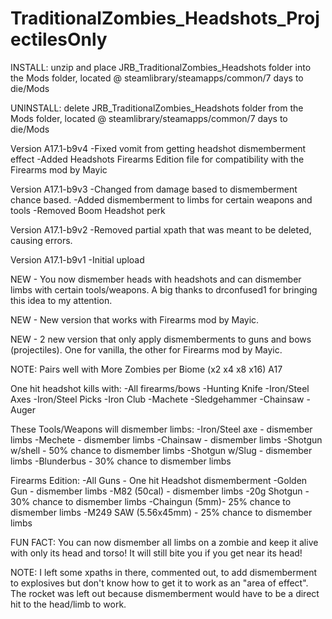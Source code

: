 # TraditionalZombies_Headshots_ProjectilesOnly

INSTALL: unzip and place JRB_TraditionalZombies_Headshots folder into the Mods folder, located @ steamlibrary/steamapps/common/7 days to die/Mods

UNINSTALL: delete JRB_TraditionalZombies_Headshots folder from the Mods folder, located @ steamlibrary/steamapps/common/7 days to die/Mods

Version A17.1-b9v4
-Fixed vomit from getting headshot dismemberment effect
-Added Headshots Firearms Edition file for compatibility with the Firearms mod by Mayic

Version A17.1-b9v3
-Changed from damage based to dismemberment chance based.
-Added dismemberment to limbs for certain weapons and tools
-Removed Boom Headshot perk

Version A17.1-b9v2
-Removed partial xpath that was meant to be deleted, causing errors.

Version A17.1-b9v1
-Initial upload

NEW - You now dismember heads with headshots and can dismember limbs with certain tools/weapons. A big thanks to drconfused1 for bringing this idea to my attention.

NEW - New version that works with Firearms mod by Mayic.

NEW - 2 new version that only apply dismemberments to guns and bows (projectiles). One for vanilla, the other for Firearms mod by Mayic.

NOTE: Pairs well with More Zombies per Biome (x2 x4 x8 x16) A17

One hit headshot kills with:
-All firearms/bows
-Hunting Knife
-Iron/Steel Axes
-Iron/Steel Picks
-Iron Club
-Machete
-Sledgehammer
-Chainsaw
-Auger

These Tools/Weapons will dismember limbs:
-Iron/Steel axe - dismember limbs
-Mechete - dismember limbs
-Chainsaw - dismember limbs
-Shotgun w/shell - 50% chance to dismember limbs
-Shotgun w/Slug - dismember limbs
-Blunderbus - 30% chance to dismember limbs

Firearms Edition:
-All Guns - One hit Headshot dismemberment
-Golden Gun - dismember limbs
-M82 (50cal) - dismember limbs
-20g Shotgun - 30% chance to dismember limbs
-Chaingun (5mm)- 25% chance to dismember limbs
-M249 SAW (5.56x45mm) - 25% chance to dismember limbs


FUN FACT: You can now dismember all limbs on a zombie and keep it alive with only its head and torso! It will still bite you if you get near its head!

NOTE: I left some xpaths in there, commented out, to add dismemberment to explosives but don't know how to get it to work as an "area of effect". The rocket was left out because dismemberment would have to be a direct hit to the head/limb to work.
